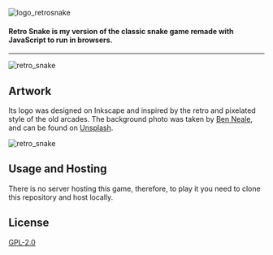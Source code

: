 ![logo_retrosnake](https://user-images.githubusercontent.com/63078965/120733496-d3c6d200-c4d6-11eb-911f-307a556bb221.png)

#### Retro Snake is my version of the classic snake game remade with JavaScript to run in browsers.
---
![retro_snake](https://user-images.githubusercontent.com/63078965/120719880-948a8800-c4ba-11eb-850e-578cfcbb64bf.gif)

## Artwork
Its logo was designed on Inkscape and inspired by the retro and pixelated style of the old arcades. The background photo was taken by [Ben Neale](https://unsplash.com/@ben_neale?utm_source=unsplash&utm_medium=referral&utm_content=creditCopyText), and can be found on [Unsplash](https://unsplash.com/photos/zpxKdH_xNSI).

![retro_snake](https://user-images.githubusercontent.com/63078965/117844858-8eb0d680-b26f-11eb-9b27-dc69902f8b1a.png)

## Usage and Hosting
There is no server hosting this game, therefore, to play it you need to clone this repository and host locally.

## License
[GPL-2.0](https://www.gnu.org/licenses/old-licenses/lgpl-2.0.html)
